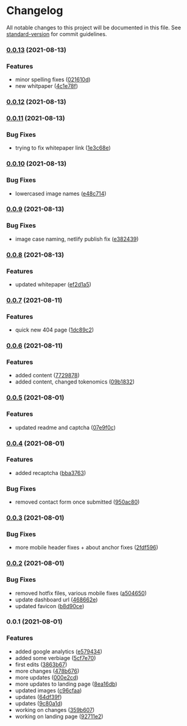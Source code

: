 # Changelog

All notable changes to this project will be documented in this file. See [standard-version](https://github.com/conventional-changelog/standard-version) for commit guidelines.

### [0.0.13](https://github.com/Diff-Ex/DiffEx.Landing/compare/v0.0.12...v0.0.13) (2021-08-13)


### Features

* minor spelling fixes ([021610d](https://github.com/Diff-Ex/DiffEx.Landing/commit/021610dfd0d9d6b4640237118412f0304ff3e882))
* new whitpaper ([4c1e78f](https://github.com/Diff-Ex/DiffEx.Landing/commit/4c1e78f2383ec919ffecf87d1c6215881c356396))

### [0.0.12](https://github.com/Diff-Ex/DiffEx.Landing/compare/v0.0.11...v0.0.12) (2021-08-13)

### [0.0.11](https://github.com/Diff-Ex/DiffEx.Landing/compare/v0.0.10...v0.0.11) (2021-08-13)


### Bug Fixes

* trying to fix whitepaper link ([1e3c68e](https://github.com/Diff-Ex/DiffEx.Landing/commit/1e3c68ea22afadf1c992ec00af5abe77874ab12a))

### [0.0.10](https://github.com/Diff-Ex/DiffEx.Landing/compare/v0.0.9...v0.0.10) (2021-08-13)


### Bug Fixes

* lowercased image names ([e48c714](https://github.com/Diff-Ex/DiffEx.Landing/commit/e48c71493a9ac084ff3f5efab28f780e80b63960))

### [0.0.9](https://github.com/Diff-Ex/DiffEx.Landing/compare/v0.0.8...v0.0.9) (2021-08-13)


### Bug Fixes

* image case naming, netlify publish fix ([e382439](https://github.com/Diff-Ex/DiffEx.Landing/commit/e382439f57c5fd5769f3527850d9be8cd71a3a9b))

### [0.0.8](https://github.com/Diff-Ex/DiffEx.Landing/compare/v0.0.7...v0.0.8) (2021-08-13)


### Features

* updated whitepaper ([ef2d1a5](https://github.com/Diff-Ex/DiffEx.Landing/commit/ef2d1a5f3b242d0d184f2c2bf8f91a997beb326c))

### [0.0.7](https://github.com/Diff-Ex/DiffEx.Landing/compare/v0.0.6...v0.0.7) (2021-08-11)


### Features

* quick new 404 page ([1dc89c2](https://github.com/Diff-Ex/DiffEx.Landing/commit/1dc89c25c771f890fada2a61fcfd115cc7e5db09))

### [0.0.6](https://github.com/Diff-Ex/DiffEx.Landing/compare/v0.0.5...v0.0.6) (2021-08-11)


### Features

* added content ([7729878](https://github.com/Diff-Ex/DiffEx.Landing/commit/7729878a3750bcdc85c6df7fd8aaf4d530114964))
* added content, changed tokenomics ([09b1832](https://github.com/Diff-Ex/DiffEx.Landing/commit/09b1832084a4b416b8d6ae96708c07b5dd538dc9))

### [0.0.5](https://github.com/Diff-Ex/DiffEx.Landing/compare/v0.0.4...v0.0.5) (2021-08-01)


### Features

* updated readme and captcha ([07e9f0c](https://github.com/Diff-Ex/DiffEx.Landing/commit/07e9f0c1ae5be8f0260f93b686f5429bd76c9651))

### [0.0.4](https://github.com/Diff-Ex/DiffEx.Landing/compare/v0.0.3...v0.0.4) (2021-08-01)


### Features

* added recaptcha ([bba3763](https://github.com/Diff-Ex/DiffEx.Landing/commit/bba3763dd2dc46ba050ac665e7ac2fc436cd21d9))


### Bug Fixes

* removed contact form once submitted ([950ac80](https://github.com/Diff-Ex/DiffEx.Landing/commit/950ac807af6299b1d437d353fae4a0cb43ad18c1))

### [0.0.3](https://github.com/Diff-Ex/DiffEx.Landing/compare/v0.0.2...v0.0.3) (2021-08-01)


### Bug Fixes

* more mobile header fixes + about anchor fixes ([2fdf596](https://github.com/Diff-Ex/DiffEx.Landing/commit/2fdf5968292999b0e8ee3ea91b8d9294282b13ba))

### [0.0.2](https://github.com/Diff-Ex/DiffEx.Landing/compare/v0.0.1...v0.0.2) (2021-08-01)


### Bug Fixes

* removed hotfix files, various mobile fixes ([a504650](https://github.com/Diff-Ex/DiffEx.Landing/commit/a504650948f40673980b9a4589626eb5a95131cf))
* update dashboard url ([468662e](https://github.com/Diff-Ex/DiffEx.Landing/commit/468662e9ca3b54e2b876195f38a5e4d1b56a8d04))
* updated favicon ([b8d90ce](https://github.com/Diff-Ex/DiffEx.Landing/commit/b8d90ce04c2f81a48a8eb8c4bb81423af3bfc644))

### 0.0.1 (2021-08-01)


### Features

* added google analytics ([e579434](https://github.com/Diff-Ex/DiffEx.Landing/commit/e579434b8647601e50ed7f1400da00ee1c2672fb))
* added some verbiage ([5cf7e70](https://github.com/Diff-Ex/DiffEx.Landing/commit/5cf7e70cb11d29d83ba523c968f6f324a124c77b))
* first edits ([3863b67](https://github.com/Diff-Ex/DiffEx.Landing/commit/3863b6799e306382029d75aa1b441a15298c6009))
* more changes ([478b676](https://github.com/Diff-Ex/DiffEx.Landing/commit/478b676b061ee79d367f602212726c0ecbeeed8a))
* more updates ([000e2cd](https://github.com/Diff-Ex/DiffEx.Landing/commit/000e2cd5618fd28b1b526a0eb66d3f64f15f7c3b))
* more updates to landing page ([8ea16db](https://github.com/Diff-Ex/DiffEx.Landing/commit/8ea16db25eca165b6410415718c1efc43c6b7b35))
* updated images ([c96cfaa](https://github.com/Diff-Ex/DiffEx.Landing/commit/c96cfaa785a9339a96d6b740d65e77ea81d02e37))
* updates ([64df39f](https://github.com/Diff-Ex/DiffEx.Landing/commit/64df39fcc8d4366272e1513d35edafc50d47b9f7))
* updates ([9c80a1d](https://github.com/Diff-Ex/DiffEx.Landing/commit/9c80a1d4ff701d00227e53f1824f4f20ff68e377))
* working on changes ([359b607](https://github.com/Diff-Ex/DiffEx.Landing/commit/359b607783170bc4f48f11752178c987ac23a782))
* working on landing page ([92711e2](https://github.com/Diff-Ex/DiffEx.Landing/commit/92711e2126907709081f333f5d1c56d3a9ead893))
